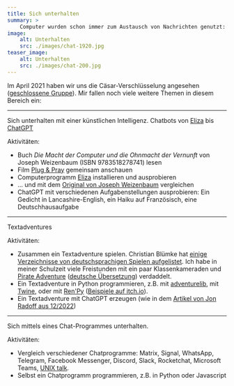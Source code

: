 ```yaml
---
title: Sich unterhalten
summary: >
    Computer wurden schon immer zum Austausch von Nachrichten genutzt: EMail, Chatprogramme, Social Media. 
image:
    alt: Unterhalten
    src: ./images/chat-1920.jpg
teaser_image:
    alt: Unterhalten
    src: ./images/chat-200.jpg
---
```

Im April 2021 haben wir uns die Cäsar-Verschlüsselung angesehen ([geschlossene Gruppe](https://meetup.codekulturbonn.de/groups/2/discussions/37)). Mir fallen noch viele weitere Themen in diesem Bereich ein:

---
Sich unterhalten mit einer künstlichen Intelligenz. Chatbots von [Eliza](https://de.wikipedia.org/wiki/ELIZA) bis [ChatGPT](https://de.wikipedia.org/wiki/ChatGPT)

Aktivitäten:

* Buch _Die Macht der Computer und die Ohnmacht der Vernunft_ von Joseph Weizenbaum (ISBN 9783518278741) lesen
* Film [Plug & Pray](https://de.wikipedia.org/wiki/Plug_%26_Pray) gemeinsam anschauen
* Computerprogramm [Eliza](https://github.com/codeanticode/eliza) installieren und ausprobieren
* ... und mit dem [Original von Joseph Weizenbaum](https://sites.google.com/view/elizagen-org/the-original-eliza) vergleichen
* ChatGPT mit verschiedenen Aufgabenstellungen ausprobieren: Ein Gedicht in Lancashire-English, ein Haiku auf Französisch, eine Deutschhausaufgabe

---
Textadventures

Aktivitäten:

* Zusammen ein Textadventure spielen. Christian Blümke hat [einige Verzeichnisse von deutschsprachigen Spielen aufgelistet](https://ifiction.pageturner.de/). Ich habe in meiner Schulzeit viele Freistunden mit ein paar Klassenkameraden und [Pirate Adventure](https://ifdb.org/viewgame?id=zya3mo3njj58hewi) ([deutsche Übersetzung](https://ifdb.org/viewgame?id=eicgncurtongx2wq)) verdaddelt. 
* Ein Textadventure in Python programmieren, z.B. mit [adventurelib](https://github.com/lordmauve/adventurelib), mit [Twine](http://twinery.org/), oder mit [Ren'Py](https://www.renpy.org/) ([Beispiele auf itch.io](https://itch.io/games/top-rated/made-with-renpy)). 
* Ein Textadventure mit ChatGPT erzeugen (wie in dem [Artikel von Jon Radoff aus 12/2022](https://medium.com/building-the-metaverse/creating-a-text-adventure-game-with-chatg-cffeff4d7cfd))

---
Sich mittels eines Chat-Programmes unterhalten.

Aktivitäten:

* Vergleich verschiedener Chatprogramme: Matrix, Signal, WhatsApp, Telegram, Facebook Messenger, Discord, Slack, Rocketchat, Microsoft Teams, [UNIX talk](https://en.wikipedia.org/wiki/Talk_(software)).
* Selbst ein Chatprogramm programmieren, z.B. in Python oder Javascript
